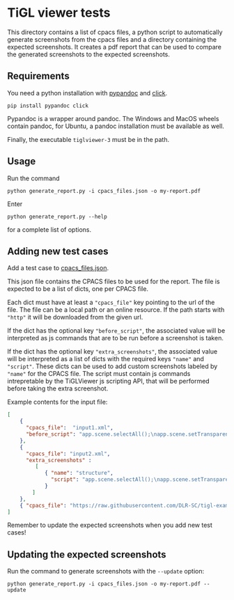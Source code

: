 # TiGL viewer tests

This directory contains a list of cpacs files, a 
python script to automatically generate screenshots from the 
cpacs files and a directory containing the expected screenshots. It creates a pdf report that can be used to compare
the generated screenshots to the expected screenshots.

## Requirements

You need a python installation with [pypandoc](https://pypi.org/project/pypandoc/) 
and [click](https://click.palletsprojects.com/en/7.x/). 

```
pip install pypandoc click
```

Pypandoc is a wrapper around pandoc. The Windows and MacOS wheels contain 
pandoc, for Ubuntu, a pandoc installation must be available as well.

Finally, the executable `tiglviewer-3` must be in the path.

## Usage

Run the command
```buildoutcfg
python generate_report.py -i cpacs_files.json -o my-report.pdf
```

Enter

```buildoutcfg
python generate_report.py --help
```

for a complete list of options.

## Adding new test cases

Add a test case to [cpacs_files.json](cpacs_files.json).

This json file contains the CPACS files to be used for the report. The file is expected
to be a list of dicts, one per CPACS file.

Each dict must have at least a `"cpacs_file"` key pointing
to the url of the file. The file can be a local path or an online resource. If the path
starts with `"http"` it will be downloaded from the given url.

If the dict has the optional key `"before_script"`, the associated value will be
interpreted as js commands that are to be run before a screenshot is taken.

If the dict has the optional key `"extra_screenshots"`, the associated value will be
interpreted as a list of dicts with the required keys `"name"` and `"script"`. These
dicts can be used to add custom screenshots labeled by `"name"` for the CPACS file. The
script must contain js commands intrepretable by the TiGLViewer js scripting API, that will
be performed before taking the extra screenshot.

Example contents for the input file:

```json
[
    { 
      "cpacs_file":  "input1.xml",
      "before_script": "app.scene.selectAll();\napp.scene.setTransparency(90);\n" 
    },
    {
      "cpacs_file": "input2.xml",
      "extra_screenshots" :
         [
            { "name": "structure",
              "script": "app.scene.selectAll();\napp.scene.setTransparency(90);\n"
            }
        ]
    },
    { "cpacs_file": "https://raw.githubusercontent.com/DLR-SC/tigl-examples/master/cpacs/concorde.cpacs3.xml" }
]
```

Remember to update the expected screenshots when you add new test cases!

## Updating the expected screenshots

Run the command to generate screenshots with the `--update` option:

```
python generate_report.py -i cpacs_files.json -o my-report.pdf --update
```
